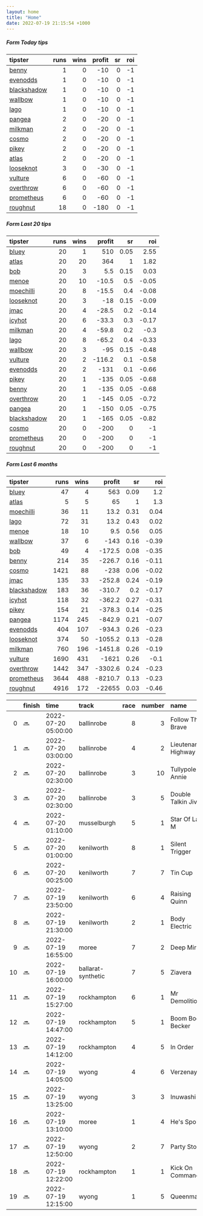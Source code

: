```yaml
---   
layout: home  
title: "Home"   
date: 2022-07-19 21:15:54 +1000  
---   
```



##### Form Today tips   

| tipster                                                         |   runs |   wins |   profit |   sr |   roi |
|:----------------------------------------------------------------|-------:|-------:|---------:|-----:|------:|
| [benny](https://mrwayneo.github.io/tips/benny.html)             |      1 |      0 |      -10 |    0 |    -1 |
| [evenodds](https://mrwayneo.github.io/tips/evenodds.html)       |      1 |      0 |      -10 |    0 |    -1 |
| [blackshadow](https://mrwayneo.github.io/tips/blackshadow.html) |      1 |      0 |      -10 |    0 |    -1 |
| [wallbow](https://mrwayneo.github.io/tips/wallbow.html)         |      1 |      0 |      -10 |    0 |    -1 |
| [lago](https://mrwayneo.github.io/tips/lago.html)               |      1 |      0 |      -10 |    0 |    -1 |
| [pangea](https://mrwayneo.github.io/tips/pangea.html)           |      2 |      0 |      -20 |    0 |    -1 |
| [milkman](https://mrwayneo.github.io/tips/milkman.html)         |      2 |      0 |      -20 |    0 |    -1 |
| [cosmo](https://mrwayneo.github.io/tips/cosmo.html)             |      2 |      0 |      -20 |    0 |    -1 |
| [pikey](https://mrwayneo.github.io/tips/pikey.html)             |      2 |      0 |      -20 |    0 |    -1 |
| [atlas](https://mrwayneo.github.io/tips/atlas.html)             |      2 |      0 |      -20 |    0 |    -1 |
| [looseknot](https://mrwayneo.github.io/tips/looseknot.html)     |      3 |      0 |      -30 |    0 |    -1 |
| [vulture](https://mrwayneo.github.io/tips/vulture.html)         |      6 |      0 |      -60 |    0 |    -1 |
| [overthrow](https://mrwayneo.github.io/tips/overthrow.html)     |      6 |      0 |      -60 |    0 |    -1 |
| [prometheus](https://mrwayneo.github.io/tips/prometheus.html)   |      6 |      0 |      -60 |    0 |    -1 |
| [roughnut](https://mrwayneo.github.io/tips/roughnut.html)       |     18 |      0 |     -180 |    0 |    -1 |

##### Form Last 20 tips   

| tipster                                                         |   runs |   wins |   profit |   sr |   roi |
|:----------------------------------------------------------------|-------:|-------:|---------:|-----:|------:|
| [bluey](https://mrwayneo.github.io/tips/bluey.html)             |     20 |      1 |    510   | 0.05 |  2.55 |
| [atlas](https://mrwayneo.github.io/tips/atlas.html)             |     20 |     20 |    364   | 1    |  1.82 |
| [bob](https://mrwayneo.github.io/tips/bob.html)                 |     20 |      3 |      5.5 | 0.15 |  0.03 |
| [menoe](https://mrwayneo.github.io/tips/menoe.html)             |     20 |     10 |    -10.5 | 0.5  | -0.05 |
| [moechilli](https://mrwayneo.github.io/tips/moechilli.html)     |     20 |      8 |    -15.5 | 0.4  | -0.08 |
| [looseknot](https://mrwayneo.github.io/tips/looseknot.html)     |     20 |      3 |    -18   | 0.15 | -0.09 |
| [jmac](https://mrwayneo.github.io/tips/jmac.html)               |     20 |      4 |    -28.5 | 0.2  | -0.14 |
| [icyhot](https://mrwayneo.github.io/tips/icyhot.html)           |     20 |      6 |    -33.3 | 0.3  | -0.17 |
| [milkman](https://mrwayneo.github.io/tips/milkman.html)         |     20 |      4 |    -59.8 | 0.2  | -0.3  |
| [lago](https://mrwayneo.github.io/tips/lago.html)               |     20 |      8 |    -65.2 | 0.4  | -0.33 |
| [wallbow](https://mrwayneo.github.io/tips/wallbow.html)         |     20 |      3 |    -95   | 0.15 | -0.48 |
| [vulture](https://mrwayneo.github.io/tips/vulture.html)         |     20 |      2 |   -116.2 | 0.1  | -0.58 |
| [evenodds](https://mrwayneo.github.io/tips/evenodds.html)       |     20 |      2 |   -131   | 0.1  | -0.66 |
| [pikey](https://mrwayneo.github.io/tips/pikey.html)             |     20 |      1 |   -135   | 0.05 | -0.68 |
| [benny](https://mrwayneo.github.io/tips/benny.html)             |     20 |      1 |   -135   | 0.05 | -0.68 |
| [overthrow](https://mrwayneo.github.io/tips/overthrow.html)     |     20 |      1 |   -145   | 0.05 | -0.72 |
| [pangea](https://mrwayneo.github.io/tips/pangea.html)           |     20 |      1 |   -150   | 0.05 | -0.75 |
| [blackshadow](https://mrwayneo.github.io/tips/blackshadow.html) |     20 |      1 |   -165   | 0.05 | -0.82 |
| [cosmo](https://mrwayneo.github.io/tips/cosmo.html)             |     20 |      0 |   -200   | 0    | -1    |
| [prometheus](https://mrwayneo.github.io/tips/prometheus.html)   |     20 |      0 |   -200   | 0    | -1    |
| [roughnut](https://mrwayneo.github.io/tips/roughnut.html)       |     20 |      0 |   -200   | 0    | -1    |

##### Form Last 6 months   

| tipster                                                         |   runs |   wins |   profit |   sr |   roi |
|:----------------------------------------------------------------|-------:|-------:|---------:|-----:|------:|
| [bluey](https://mrwayneo.github.io/tips/bluey.html)             |     47 |      4 |    563   | 0.09 |  1.2  |
| [atlas](https://mrwayneo.github.io/tips/atlas.html)             |      5 |      5 |     65   | 1    |  1.3  |
| [moechilli](https://mrwayneo.github.io/tips/moechilli.html)     |     36 |     11 |     13.2 | 0.31 |  0.04 |
| [lago](https://mrwayneo.github.io/tips/lago.html)               |     72 |     31 |     13.2 | 0.43 |  0.02 |
| [menoe](https://mrwayneo.github.io/tips/menoe.html)             |     18 |     10 |      9.5 | 0.56 |  0.05 |
| [wallbow](https://mrwayneo.github.io/tips/wallbow.html)         |     37 |      6 |   -143   | 0.16 | -0.39 |
| [bob](https://mrwayneo.github.io/tips/bob.html)                 |     49 |      4 |   -172.5 | 0.08 | -0.35 |
| [benny](https://mrwayneo.github.io/tips/benny.html)             |    214 |     35 |   -226.7 | 0.16 | -0.11 |
| [cosmo](https://mrwayneo.github.io/tips/cosmo.html)             |   1421 |     88 |   -238   | 0.06 | -0.02 |
| [jmac](https://mrwayneo.github.io/tips/jmac.html)               |    135 |     33 |   -252.8 | 0.24 | -0.19 |
| [blackshadow](https://mrwayneo.github.io/tips/blackshadow.html) |    183 |     36 |   -310.7 | 0.2  | -0.17 |
| [icyhot](https://mrwayneo.github.io/tips/icyhot.html)           |    118 |     32 |   -362.2 | 0.27 | -0.31 |
| [pikey](https://mrwayneo.github.io/tips/pikey.html)             |    154 |     21 |   -378.3 | 0.14 | -0.25 |
| [pangea](https://mrwayneo.github.io/tips/pangea.html)           |   1174 |    245 |   -842.9 | 0.21 | -0.07 |
| [evenodds](https://mrwayneo.github.io/tips/evenodds.html)       |    404 |    107 |   -934.3 | 0.26 | -0.23 |
| [looseknot](https://mrwayneo.github.io/tips/looseknot.html)     |    374 |     50 |  -1055.2 | 0.13 | -0.28 |
| [milkman](https://mrwayneo.github.io/tips/milkman.html)         |    760 |    196 |  -1451.8 | 0.26 | -0.19 |
| [vulture](https://mrwayneo.github.io/tips/vulture.html)         |   1690 |    431 |  -1621   | 0.26 | -0.1  |
| [overthrow](https://mrwayneo.github.io/tips/overthrow.html)     |   1442 |    347 |  -3302.6 | 0.24 | -0.23 |
| [prometheus](https://mrwayneo.github.io/tips/prometheus.html)   |   3644 |    488 |  -8210.7 | 0.13 | -0.23 |
| [roughnut](https://mrwayneo.github.io/tips/roughnut.html)       |   4916 |    172 | -22655   | 0.03 | -0.46 |

|    | finish   | time                | track              |   race |   number | name               |   odds | tipster           |
|---:|:---------|:--------------------|:-------------------|-------:|---------:|:-------------------|-------:|:------------------|
|  0 | :soon:   | 2022-07-20 05:00:00 | ballinrobe         |      8 |        3 | Follow The Brave   |   4.2  | overthrow         |
|  1 | :soon:   | 2022-07-20 03:00:00 | ballinrobe         |      4 |        2 | Lieutenant Highway |   2.25 | vulture           |
|  2 | :soon:   | 2022-07-20 02:30:00 | ballinrobe         |      3 |       10 | Tullypole Annie    |   6    | looseknot         |
|  3 | :soon:   | 2022-07-20 02:30:00 | ballinrobe         |      3 |        5 | Double Talkin Jive |   7    | overthrow         |
|  4 | :soon:   | 2022-07-20 01:10:00 | musselburgh        |      5 |        1 | Star Of Lady M     |   4    | milkman           |
|  5 | :soon:   | 2022-07-20 01:00:00 | kenilworth         |      8 |        1 | Silent Trigger     |   2.8  | vulture           |
|  6 | :soon:   | 2022-07-20 00:25:00 | kenilworth         |      7 |        7 | Tin Cup            |   7.5  | vulture           |
|  7 | :soon:   | 2022-07-19 23:50:00 | kenilworth         |      6 |        4 | Raising Quinn      |   3.25 | vulture           |
|  8 | :soon:   | 2022-07-19 21:30:00 | kenilworth         |      2 |        1 | Body Electric      |   2.15 | milkman           |
|  9 | :soon:   | 2022-07-19 16:55:00 | moree              |      7 |        2 | Deep Mirror        |   6    | looseknot         |
| 10 | :soon:   | 2022-07-19 16:00:00 | ballarat-synthetic |      7 |        5 | Ziavera            |   1.5  | pangea            |
| 11 | :soon:   | 2022-07-19 15:27:00 | rockhampton        |      6 |        1 | Mr Demolition      |   3.6  | overthrow         |
| 12 | :soon:   | 2022-07-19 14:47:00 | rockhampton        |      5 |        1 | Boom Boom Becker   |   1.95 | overthrow         |
| 13 | :soon:   | 2022-07-19 14:12:00 | rockhampton        |      4 |        5 | In Order           |   1.75 | benny,blackshadow |
| 14 | :soon:   | 2022-07-19 14:05:00 | wyong              |      4 |        6 | Verzenay           |   3    | vulture           |
| 15 | :soon:   | 2022-07-19 13:25:00 | wyong              |      3 |        3 | Inuwashi           |   9    | wallbow           |
| 16 | :soon:   | 2022-07-19 13:10:00 | moree              |      1 |        4 | He's Spoken        |   4.75 | looseknot         |
| 17 | :soon:   | 2022-07-19 12:50:00 | wyong              |      2 |        7 | Party Stop         |   8.5  | pikey             |
| 18 | :soon:   | 2022-07-19 12:22:00 | rockhampton        |      1 |        1 | Kick On Command    |   2.25 | overthrow,lago    |
| 19 | :soon:   | 2022-07-19 12:15:00 | wyong              |      1 |        5 | Queenmaker         |   2.2  | pikey             |